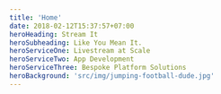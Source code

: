 ```yaml
---
title: 'Home'
date: 2018-02-12T15:37:57+07:00
heroHeading: Stream It
heroSubheading: Like You Mean It.
heroServiceOne: Livestream at Scale
heroServiceTwo: App Development
heroServiceThree: Bespoke Platform Solutions
heroBackground: 'src/img/jumping-football-dude.jpg'
---
```

